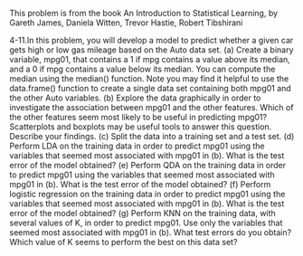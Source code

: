 This problem is from the book An Introduction to Statistical Learning, by Gareth James, Daniela Witten, Trevor Hastie, Robert Tibshirani

4-11.In this problem, you will develop a model to predict whether a given car gets high or low gas mileage based on the Auto data set.
(a) Create a binary variable, mpg01, that contains a 1 if mpg contains a value above its median, and a 0 if mpg contains a value below
its median. You can compute the median using the median() function. Note you may find it helpful to use the data.frame() function to 
create a single data set containing both mpg01 and the other Auto variables.
(b) Explore the data graphically in order to investigate the association between mpg01 and the other features. Which of the other
features seem most likely to be useful in predicting mpg01? Scatterplots and boxplots may be useful tools to answer this question.
Describe your findings.
(c) Split the data into a training set and a test set.
(d) Perform LDA on the training data in order to predict mpg01 using the variables that seemed most associated with mpg01 in (b). What 
is the test error of the model obtained?
(e) Perform QDA on the training data in order to predict mpg01 using the variables that seemed most associated with mpg01 in (b). What 
is the test error of the model obtained?
(f) Perform logistic regression on the training data in order to predict mpg01 using the variables that seemed most associated with
mpg01 in (b). What is the test error of the model obtained?
(g) Perform KNN on the training data, with several values of K, in order to predict mpg01. Use only the variables that seemed most
associated with mpg01 in (b). What test errors do you obtain? Which value of K seems to perform the best on this data set?
